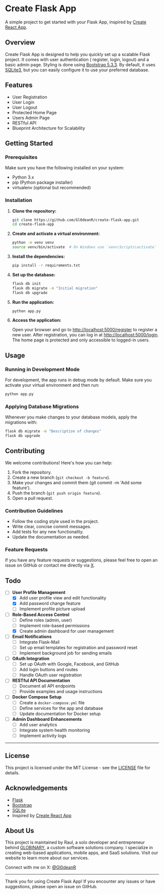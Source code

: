 # Create Flask App

A simple project to get started with your Flask App, inspired
by [Create React App](https://github.com/facebook/create-react-app).

## Overview

Create Flask App is designed to help you quickly set up a scalable Flask project. It comes with user authentication (
register, login, logout) and a basic admin page. Styling is done using [Bootstrap 5.3.3](https://getbootstrap.com/). By
default, it uses [SQLite3](https://www.sqlite.org), but you can easily configure it to use your preferred database.

## Features

- User Registration
- User Login
- User Logout
- Protected Home Page
- Users Admin Page
- RESTful API
- Blueprint Architecture for Scalability

## Getting Started

### Prerequisites

Make sure you have the following installed on your system:

- Python 3.x
- pip (Python package installer)
- virtualenv (optional but recommended)

### Installation

1. **Clone the repository:**

    ```bash
    git clone https://github.com/Gl0deanR/create-flask-app.git
    cd create-flask-app
    ```

2. **Create and activate a virtual environment:**

    ```bash
    python -m venv venv
    source venv/bin/activate  # On Windows use `venv\Scripts\activate`
    ```

3. **Install the dependencies:**

    ```bash
    pip install -r requirements.txt
    ```

4. **Set up the database:**

    ```bash
    flask db init
    flask db migrate -m "Initial migration"
    flask db upgrade
    ```

5. **Run the application:**

    ```bash
    python app.py
    ```

6. **Access the application:**

   Open your browser and go to [http://localhost:5000/register](http://localhost:5000/register) to register a new user.
   After registration, you can log in at [http://localhost:5000/login](http://localhost:5000/login). The home page is
   protected and only accessible to logged-in users.

## Usage

### Running in Development Mode

For development, the app runs in debug mode by default. Make sure you activate your virtual environment and then run:

```bash
python app.py
```

### Applying Database Migrations

Whenever you make changes to your database models, apply the migrations with:

```bash
flask db migrate -m "Description of changes"
flask db upgrade
```

## Contributing

We welcome contributions! Here's how you can help:

1. Fork the repository.
2. Create a new branch (`git checkout -b feature`).
3. Make your changes and commit them (git commit -m 'Add some feature').
4. Push the branch (`git push origin feature`).
5. Open a pull request.

### Contribution Guidelines

- Follow the coding style used in the project.
- Write clear, concise commit messages.
- Add tests for any new functionality.
- Update the documentation as needed.

### Feature Requests

If you have any feature requests or suggestions, please feel free to open an issue on GitHub or contact me directly
via [X](https://x.com/Gl0deanR).

## Todo

- [ ] **User Profile Management**
    - [x] Add user profile view and edit functionality
    - [x] Add password change feature
    - [ ] Implement profile picture upload

- [ ] **Role-Based Access Control**
    - [ ] Define roles (admin, user)
    - [ ] Implement role-based permissions
    - [x] Create admin dashboard for user management

- [ ] **Email Notifications**
    - [ ] Integrate Flask-Mail
    - [ ] Set up email templates for registration and password reset
    - [ ] Implement background job for sending emails

- [ ] **OAuth Integration**
    - [ ] Set up OAuth with Google, Facebook, and GitHub
    - [ ] Add login buttons and routes
    - [ ] Handle OAuth user registration

- [ ] **RESTful API Documentation**
    - [ ] Document all API endpoints
    - [ ] Provide examples and usage instructions

- [ ] **Docker Compose Setup**
    - [ ] Create a `docker-compose.yml` file
    - [ ] Define services for the app and database
    - [ ] Update documentation for Docker setup

- [ ] **Admin Dashboard Enhancements**
    - [ ] Add user analytics
    - [ ] Integrate system health monitoring
    - [ ] Implement activity logs

---

## License

This project is licensed under the MIT License - see the [LICENSE](license) file for details.

## Acknowledgements

- [Flask](https://flask.palletsprojects.com/)
- [Bootstrap](https://getbootstrap.com/)
- [SQLite](https://www.sqlite.org/)
- Inspired by [Create React App](https://create-react-app.dev/)

## About Us

This project is maintained by Raul, a solo developer and entrepreneur behind [GLOBINARY](https://globinary.io/en), a
custom software solutions company. I specialize in creating web-based applications, mobile apps, and SaaS solutions.
Visit our website to learn more about our services.

Connect with me on X: [@Gl0deanR](https://x.com/Gl0deanR)

---

Thank you for using Create Flask App! If you encounter any issues or have suggestions, please open an issue on GitHub.